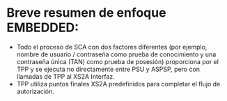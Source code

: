 # Breve resumen de enfoque EMBEDDED:

- Todo el proceso de SCA con dos factores diferentes (por ejemplo, nombre de usuario / contraseña como prueba de conocimiento y una contraseña única (TAN) como prueba de posesión) proporciona por el TPP y se ejecuta no directamente entre PSU y ASPSP, pero con llamadas de TPP al XS2A Interfaz.
- TPP utiliza puntos finales XS2A predefinidos para completar el flujo de autorización.
